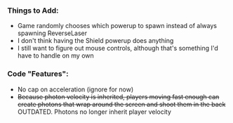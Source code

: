### Things to Add:
* Game randomly chooses which powerup to spawn instead of always spawning ReverseLaser
* I don't think having the Shield powerup does anything
* I still want to figure out mouse controls, although that's something I'd have to handle on my own

### Code "Features":
* No cap on acceleration (ignore for now)
* ~~Because photon velocity is inherited, players moving fast enough can create photons that wrap around the screen and shoot them in the back~~ OUTDATED. Photons no longer inherit player velocity
